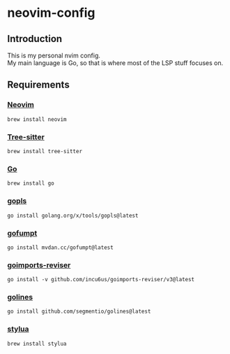 # neovim-config

## Introduction
This is my personal nvim config.  
My main language is Go, so that is where most of the LSP stuff focuses on.  

## Requirements
### [Neovim](https://neovim.io/)
```
brew install neovim
```
### [Tree-sitter](https://tree-sitter.github.io/)
```
brew install tree-sitter
```
### [Go](https://go.dev/)
```
brew install go
```
### [gopls](https://pkg.go.dev/golang.org/x/tools/gopls)
```
go install golang.org/x/tools/gopls@latest
```
### [gofumpt](https://github.com/mvdan/gofumpt)
```
go install mvdan.cc/gofumpt@latest
```
### [goimports-reviser](https://github.com/incu6us/goimports-reviser)
```
go install -v github.com/incu6us/goimports-reviser/v3@latest
```
### [golines](https://github.com/segmentio/golines)
```
go install github.com/segmentio/golines@latest
```
### [stylua](https://github.com/JohnnyMorganz/StyLua)
```
brew install stylua
```
